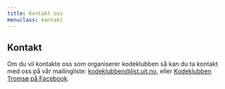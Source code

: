 ```yaml
---
title: Kontakt oss
menuclass: kontakt
---
```

## Kontakt

Om du vil kontakte oss som organiserer kodeklubben så kan du ta kontakt med oss på vår mailingliste: kodeklubben@list.uit.no,
eller [Kodeklubben Tromsø på Facebook](https://www.facebook.com/KK.Tromso/).
